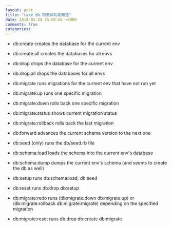 ```yaml
---
layout: post
title: "rake db 列表及功能概述"
date: 2014-02-24 15:02:01 +0800
comments: true
categories: 
---
```


* db:create creates the database for the current env
* db:create:all creates the databases for all envs
* db:drop drops the database for the current env
* db:drop:all drops the databases for all envs
* db:migrate runs migrations for the current env that have not run yet
* db:migrate:up runs one specific migration
* db:migrate:down rolls back one specific migration
* db:migrate:status shows current migration status
* db:migrate:rollback rolls back the last migration
* db:forward advances the current schema version to the next one
* db:seed (only) runs the db/seed.rb file
* db:schema:load loads the schema into the current env's database
* db:schema:dump dumps the current env's schema (and seems to create the db as well)

* db:setup runs db:schema:load, db:seed

* db:reset runs db:drop db:setup
* db:migrate:redo runs (db:migrate:down db:migrate:up) or (db:migrate:rollback db:migrate:migrate) depending on the specified migration
* db:migrate:reset runs db:drop db:create db:migrate